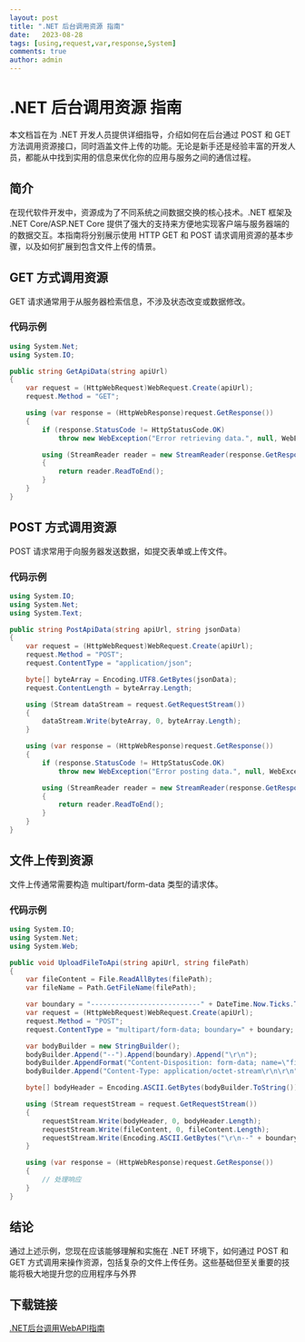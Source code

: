 ```yaml
---
layout: post
title: ".NET 后台调用资源 指南"
date:   2023-08-28
tags: [using,request,var,response,System]
comments: true
author: admin
---
```

# .NET 后台调用资源 指南

本文档旨在为 .NET 开发人员提供详细指导，介绍如何在后台通过 POST 和 GET 方法调用资源接口，同时涵盖文件上传的功能。无论是新手还是经验丰富的开发人员，都能从中找到实用的信息来优化你的应用与服务之间的通信过程。

## 简介

在现代软件开发中，资源成为了不同系统之间数据交换的核心技术。.NET 框架及 .NET Core/ASP.NET Core 提供了强大的支持来方便地实现客户端与服务器端的的数据交互。本指南将分别展示使用 HTTP GET 和 POST 请求调用资源的基本步骤，以及如何扩展到包含文件上传的情景。

## GET 方式调用资源

GET 请求通常用于从服务器检索信息，不涉及状态改变或数据修改。

### 代码示例

```csharp
using System.Net;
using System.IO;

public string GetApiData(string apiUrl)
{
    var request = (HttpWebRequest)WebRequest.Create(apiUrl);
    request.Method = "GET";

    using (var response = (HttpWebResponse)request.GetResponse())
    {
        if (response.StatusCode != HttpStatusCode.OK)
            throw new WebException("Error retrieving data.", null, WebExceptionStatus.ProtocolError, response);

        using (StreamReader reader = new StreamReader(response.GetResponseStream()))
        {
            return reader.ReadToEnd();
        }
    }
}
```

## POST 方式调用资源

POST 请求常用于向服务器发送数据，如提交表单或上传文件。

### 代码示例

```csharp
using System.IO;
using System.Net;
using System.Text;

public string PostApiData(string apiUrl, string jsonData)
{
    var request = (HttpWebRequest)WebRequest.Create(apiUrl);
    request.Method = "POST";
    request.ContentType = "application/json";

    byte[] byteArray = Encoding.UTF8.GetBytes(jsonData);
    request.ContentLength = byteArray.Length;

    using (Stream dataStream = request.GetRequestStream())
    {
        dataStream.Write(byteArray, 0, byteArray.Length);
    }

    using (var response = (HttpWebResponse)request.GetResponse())
    {
        if (response.StatusCode != HttpStatusCode.OK)
            throw new WebException("Error posting data.", null, WebExceptionStatus.ProtocolError, response);

        using (StreamReader reader = new StreamReader(response.GetResponseStream()))
        {
            return reader.ReadToEnd();
        }
    }
}
```

## 文件上传到资源

文件上传通常需要构造 multipart/form-data 类型的请求体。

### 代码示例

```csharp
using System.IO;
using System.Net;
using System.Web;

public void UploadFileToApi(string apiUrl, string filePath)
{
    var fileContent = File.ReadAllBytes(filePath);
    var fileName = Path.GetFileName(filePath);

    var boundary = "---------------------------" + DateTime.Now.Ticks.ToString("x");
    var request = (HttpWebRequest)WebRequest.Create(apiUrl);
    request.Method = "POST";
    request.ContentType = "multipart/form-data; boundary=" + boundary;

    var bodyBuilder = new StringBuilder();
    bodyBuilder.Append("--").Append(boundary).Append("\r\n");
    bodyBuilder.AppendFormat("Content-Disposition: form-data; name=\"file\"; filename=\"{0}\"\r\n", fileName);
    bodyBuilder.Append("Content-Type: application/octet-stream\r\n\r\n");

    byte[] bodyHeader = Encoding.ASCII.GetBytes(bodyBuilder.ToString());

    using (Stream requestStream = request.GetRequestStream())
    {
        requestStream.Write(bodyHeader, 0, bodyHeader.Length);
        requestStream.Write(fileContent, 0, fileContent.Length);
        requestStream.Write(Encoding.ASCII.GetBytes("\r\n--" + boundary + "--\r\n"), 0, 25);
    }

    using (var response = (HttpWebResponse)request.GetResponse())
    {
        // 处理响应
    }
}
```

## 结论

通过上述示例，您现在应该能够理解和实施在 .NET 环境下，如何通过 POST 和 GET 方式调用来操作资源，包括复杂的文件上传任务。这些基础但至关重要的技能将极大地提升您的应用程序与外界

## 下载链接

[.NET后台调用WebAPI指南](https://pan.quark.cn/s/ae64d3a65d61)